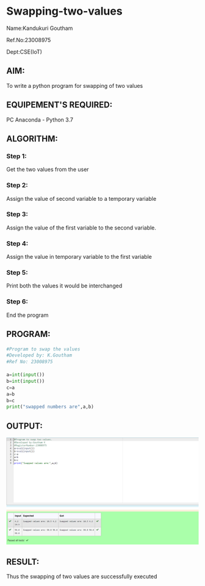 # Swapping-two-values
Name:Kandukuri Goutham

Ref.No:23008975

Dept:CSE(IoT)
## AIM:
To write a python program for swapping of two values
## EQUIPEMENT'S REQUIRED: 
PC
Anaconda - Python 3.7
## ALGORITHM: 
### Step 1:
Get the two values from the user
### Step 2: 
Assign the value of second variable to a temporary variable 
### Step 3: 
Assign the value of the first variable to the second variable.
### Step 4:  
Assign the value in temporary variable to the first variable
### Step 5: 
Print both the values it would be interchanged
### Step 6: 
End the program
## PROGRAM:
```python
#Program to swap the values
#Developed by: K.Goutham
#Ref No: 23008975

a=int(input())
b=int(input())
c=a 
a=b
b=c
print("swapped numbers are",a,b)
```
## OUTPUT:
![Alt text](image/Screenshot%202023-10-19%20204419.png)
## RESULT:
Thus the swapping of two values are successfully executed



